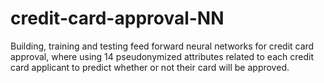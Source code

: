 # credit-card-approval-NN
Building, training and testing feed forward neural networks for credit card approval, where using 14 pseudonymized attributes related to each credit card applicant to predict whether or not their card will be approved.
